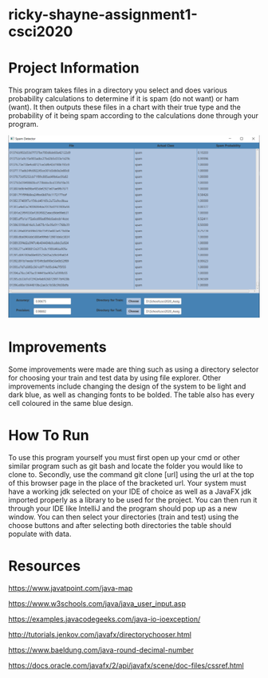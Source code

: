 # ricky-shayne-assignment1-csci2020

# Project Information
This program takes files in a directory you select and does various 
probability calculations to determine if it is spam (do not want) or 
ham (want). It then outputs these files in a chart with their true 
type and the probability of it being spam according to the calculations 
done through your program.

![](image/A1Screenshot.PNG)

# Improvements
Some improvements were made are thing such as using a directory selector
for choosing your train and test data by using file explorer. Other improvements include 
changing the design of the system to be light and dark blue, as well as
changing fonts to be bolded. The table also has every cell coloured in
the same blue design.

# How To Run
To use this program yourself you must first open up your cmd or other
similar program such as git bash and locate the folder you would like
to clone to. Secondly, use the command git clone [url] using the url
at the top of this browser page in the place of the bracketed url.
Your system must have a working jdk selected on your IDE of choice as 
well as a JavaFX jdk imported properly as a library to be used for the
project. You can then run it through your IDE like IntelliJ and the program
should pop up as a new window. You can then select your directories 
(train and test) using the choose buttons and after selecting both directories
the table should populate with data.

# Resources
https://www.javatpoint.com/java-map 

https://www.w3schools.com/java/java_user_input.asp

https://examples.javacodegeeks.com/java-io-ioexception/

http://tutorials.jenkov.com/javafx/directorychooser.html

https://www.baeldung.com/java-round-decimal-number

https://docs.oracle.com/javafx/2/api/javafx/scene/doc-files/cssref.html